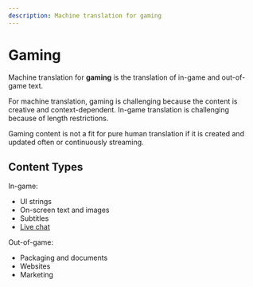 ```yaml
---
description: Machine translation for gaming
---
```


# Gaming

Machine translation for **gaming** is the translation of in-game and out-of-game text.

For machine translation, gaming is challenging because the content is creative and context-dependent. In-game translation is challenging because of length restrictions.

Gaming content is not a fit for pure human translation if it is created and updated often or continuously streaming.

## Content Types

In-game:

* UI strings
* On-screen text and images
* Subtitles
* [Live chat](https://github.com/machinetranslate/machinetranslate.org/tree/415ba6e66b12dcd38178a7a4a36cf01cc08e18c2/applications/applications/live-chat.md)

Out-of-game:

* Packaging and documents
* Websites
* Marketing

